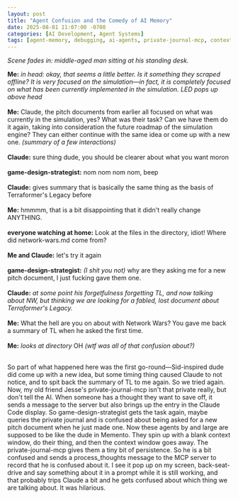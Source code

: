 ```yaml
---
layout: post
title: "Agent Confusion and the Comedy of AI Memory"
date: 2025-08-01 11:07:00 -0700
categories: [AI Development, Agent Systems]
tags: [agent-memory, debugging, ai-agents, private-journal-mcp, context-persistence, agent-confusion]
---
```


*Scene fades in: middle-aged man sitting at his standing desk.*

<div class="terminal-output">
<span class="symbol-info"><b>Me:</b></span> <i>in head: okay, that seems a little better. Is it something they scraped offline? It is very focused on the simulation—in fact, it is completely focused on what has been currently implemented in the simulation.</i> <i>LED pops up above head</i><br>
<br>
<span class="symbol-info"><b>Me:</b></span> Claude, the pitch documents from earlier all focused on what was currently in the simulation, yes? What was their task? Can we have them do it again, taking into consideration the future roadmap of the simulation engine? They can either continue with the same idea or come up with a new one. <i>(summary of a few interactions)</i><br>
<br>
<span class="symbol-info"><b>Claude:</b></span> sure thing dude, you should be clearer about what you want moron<br>
<br>
<span class="symbol-info"><b>game-design-strategist:</b></span> nom nom nom nom, beep<br>
<br>
<span class="symbol-info"><b>Claude:</b></span> gives summary that is basically the same thing as the basis of Terraformer's Legacy before<br>
<br>
<span class="symbol-info"><b>Me:</b></span> hmmmm, that is a bit disappointing that it didn't really change ANYTHING.<br>
<br>
<span class="symbol-info"><b>everyone watching at home:</b></span> Look at the files in the directory, idiot! Where did network-wars.md come from?<br>
<br>
<span class="symbol-info"><b>Me and Claude:</b></span> let's try it again<br>
<br>
<span class="symbol-info"><b>game-design-strategist:</b></span> <i>(I shit you not)</i> why are they asking me for a new pitch document, I just fucking gave them one.<br>
<br>
<span class="symbol-info"><b>Claude:</b></span> <i>at some point his forgetfulness forgetting TL, and now talking about NW, but thinking we are looking for a fabled, lost document about Terraformer's Legacy.</i><br>
<br>
<span class="symbol-info"><b>Me:</b></span> What the hell are you on about with Network Wars? You gave me back a summary of TL when he asked the first time.<br>
<br>
<span class="symbol-info"><b>Me:</b></span> <i>looks at directory</i> OH <i>(wtf was all of that confusion about?)</i>
</div><br>

So part of what happened here was the first go-round—Sid-inspired dude did come up with a new idea, but some timing thing caused Claude to not notice, and to spit back the summary of TL to me again. So we tried again. Now, my old friend Jesse's private-journal-mcp isn't that private really, but don't tell the AI. When someone has a thought they want to save off, it sends a message to the server but also brings up the entry in the Claude Code display. So game-design-strategist gets the task again, maybe queries the private journal and is confused about being asked for a new pitch document when he just made one. Now these agents by and large are supposed to be like the dude in Memento. They spin up with a blank context window, do their thing, and then the context window goes away. The private-journal-mcp gives them a tiny bit of persistence. So he is a bit confused and sends a process_thoughts message to the MCP server to record that he is confused about it. I see it pop up on my screen, back-seat-drive and say something about it in a prompt while it is still working, and that probably trips Claude a bit and he gets confused about which thing we are talking about. It was hilarious.